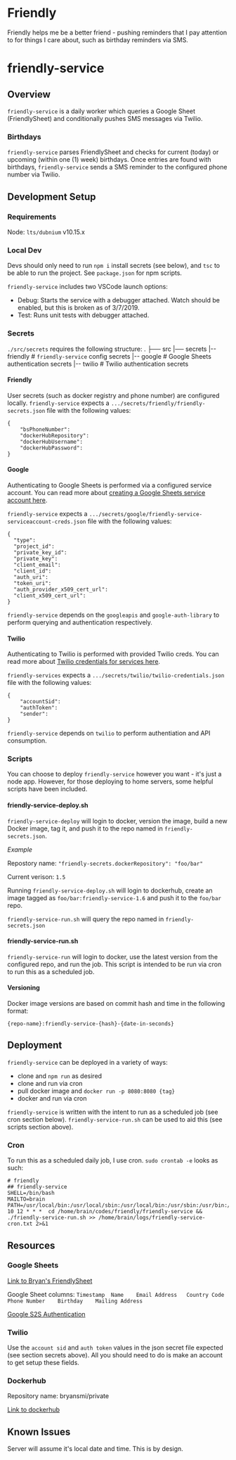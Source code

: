# Friendly
Friendly helps me be a better friend - pushing reminders that I pay attention to for things I care about, such as birthday reminders via SMS.

# friendly-service
## Overview
`friendly-service` is a daily worker which queries a Google Sheet (FriendlySheet) and conditionally pushes SMS messages via Twilio.

### Birthdays
`friendly-service` parses FriendlySheet and checks for current (today) or upcoming (within one (1) week) birthdays.
Once entries are found with birthdays, `friendly-service` sends a SMS reminder to the configured phone number via Twilio.

## Development Setup
### Requirements
Node: `lts/dubnium` v10.15.x

### Local Dev
Devs should only need to run `npm i` install secrets (see below), and `tsc` to be able to run the project.
See `package.json` for npm scripts.

`friendly-service` includes two VSCode launch options:
- Debug: Starts the service with a debugger attached. Watch should be enabled, but this is broken as of 3/7/2019.
- Test: Runs unit tests with debugger attached.

### Secrets
`./src/secrets` requires the following structure:
.
├── src 
   |── secrets
      |-- friendly  # `friendly-service` config secrets
      |-- google    # Google Sheets authentication secrets
      |-- twilio    # Twilio authentication secrets

#### Friendly
User secrets (such as docker registry and phone number) are configured locally.
`friendly-service` expects a `.../secrets/friendly/friendly-secrets.json` file with the following values:

```
{
    "bsPhoneNumber":
    "dockerHubRepository":
    "dockerHubUsername":
    "dockerHubPassword":
}
```

#### Google
Authenticating to Google Sheets is performed via a configured service account. 
You can read more about [creating a Google Sheets service account here](https://developers.google.com/identity/protocols/OAuth2ServiceAccount).

`friendly-service` expects a `.../secrets/google/friendly-service-serviceaccount-creds.json` file with the following values:

```
{
  "type":
  "project_id":
  "private_key_id":
  "private_key":
  "client_email":
  "client_id":
  "auth_uri":
  "token_uri":
  "auth_provider_x509_cert_url":
  "client_x509_cert_url":
}
```

`friendly-service` depends on the `googleapis` and `google-auth-library` to perform querying and authentication respectively.

#### Twilio
Authenticating to Twilio is performed with provided Twilio creds.
You can read more about [Twilio credentials for services here](). 

`friendly-services` expects a `.../secrets/twilio/twilio-credentials.json` file with the following values:

```
{
    "accountSid":
    "authToken":
    "sender":
}
```

`friendly-service` depends on `twilio` to perform authentiation and API consumption.

### Scripts
You can choose to deploy `friendly-service` however you want - it's just a node app.
However, for those deploying to home servers, some helpful scripts have been included.

#### friendly-service-deploy.sh
`friendly-service-deploy` will login to docker, version the image, build a new Docker image, tag it, and push it to the repo named in `friendly-secrets.json`.

_Example_

Repostory name: `"friendly-secrets.dockerRepository": "foo/bar"` 

Current verison: `1.5`

Running `friendly-service-deploy.sh` will login to dockerhub, create an image tagged as `foo/bar:friendly-service-1.6` and push it to the `foo/bar` repo.

`friendly-service-run.sh` will query the repo named in `friendly-secrets.json`

#### friendly-service-run.sh
`friendly-service-run` will login to docker, use the latest version from the configured repo, and run the job.
This script is intended to be run via cron to run this as a scheduled job.

#### Versioning
Docker image versions are based on commit hash and time in the following format:

`{repo-name}:friendly-service-{hash}-{date-in-seconds}`

## Deployment
`friendly-service` can be deployed in a variety of ways:
- clone and `npm run` as desired
- clone and run via cron
- pull docker image and `docker run -p 8080:8080 {tag}`
- docker and run via cron

`friendly-service` is written with the intent to run as a scheduled job (see cron section below).
`friendly-service-run.sh` can be used to aid this (see scripts section above).

### Cron
To run this as a scheduled daily job, I use cron.
`sudo crontab -e` looks as such:
```
# friendly
## friendly-service
SHELL=/bin/bash
MAILTO=brain
PATH=/usr/local/bin:/usr/local/sbin:/usr/local/bin:/usr/sbin:/usr/bin:/sbin:/bin:/usr/games:/usr/local/games:/snap/bin
10 12 * * *  cd /home/brain/codes/friendly/friendly-service && ./friendly-service-run.sh >> /home/brain/logs/friendly-service-cron.txt 2>&1
```

## Resources
### Google Sheets
[Link to Bryan's FriendlySheet](https://docs.google.com/spreadsheets/d/1WSbDRh81yQkdkYQdagZDNQ1HpDJn_obcYudJzRz2liY/edit#gid=0) 

Google Sheet columns:
`Timestamp	Name	Email Address	Country Code	Phone Number	Birthday	Mailing Address`

[Google S2S Authentication](https://developers.google.com/identity/protocols/OAuth2ServiceAccount)

### Twilio
Use the `account sid` and `auth token` values in the json secret file expected (see section secrets above).
All you should need to do is make an account to get setup these fields.

### Dockerhub
Repository name: bryansmi/private

[Link to dockerhub](https://cloud.docker.com/u/bryansmi/repository/docker/bryansmi/private)

## Known Issues
Server will assume it's local date and time.
This is by design.
